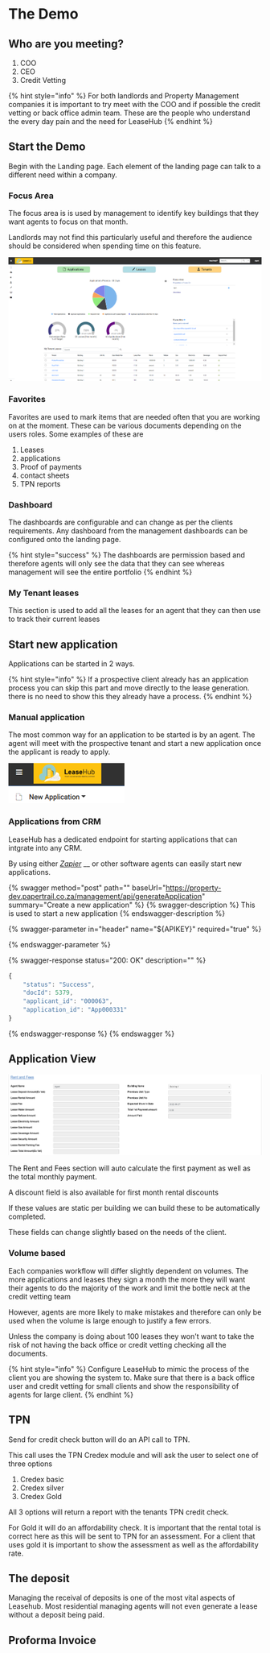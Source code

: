 # The Demo

## Who are you meeting?



1. COO
2. CEO
3. Credit Vetting

{% hint style="info" %}
For both landlords and Property Management companies it is important to try meet with the COO and if possible the credit vetting or back office admin team. These are the people who understand the every day pain and the need for LeaseHub
{% endhint %}

## Start the Demo

Begin with the Landing page. Each element of the landing page can talk to a different need within a company.&#x20;

### Focus Area

The focus area is is used by management to identify key buildings that they want agents to focus on that month.

Landlords may not find this particularly useful and therefore the audience should be considered when spending time on this feature.&#x20;

![Landing Page](<.gitbook/assets/image (1) (1) (1).png>)

### Favorites

Favorites are used to mark items that are needed often that you are working on at the moment. These can be various documents depending on the users roles. Some examples of these are&#x20;

1. Leases
2. applications&#x20;
3. Proof of payments
4. contact sheets
5. TPN reports&#x20;

### Dashboard

The dashboards are configurable and can change as per the clients requirements. Any dashboard from the management dashboards  can be configured onto the landing page.&#x20;

{% hint style="success" %}
The dashboards are permission based and therefore  agents will only see the data that they can see whereas management will see the entire portfolio&#x20;
{% endhint %}

### My Tenant leases

This section is used to add all the leases for an agent that they can then use to track their current leases



## Start new application&#x20;

Applications can be started in 2 ways.

{% hint style="info" %}
If a prospective client already has an application process you can skip this part and move directly to the lease generation. there is no need to show this they already have a  process.
{% endhint %}

### Manual application

The most common way for an application to be started is by an agent. The agent will meet with the prospective tenant and start a new application once the applicant is ready to apply.

![](<.gitbook/assets/image (1) (1).png>)

### Applications from CRM

LeaseHub has a dedicated endpoint for starting applications that can intgrate into any CRM.

By using either [_Zapier_](https://zapier.com/app/dashboard) __ or other software agents can easily start new applications.&#x20;

{% swagger method="post" path="" baseUrl="https://property-dev.papertrail.co.za/management/api/generateApplication" summary="Create a new application" %}
{% swagger-description %}
This is used to start a new application
{% endswagger-description %}

{% swagger-parameter in="header" name="${APIKEY}" required="true" %}

{% endswagger-parameter %}

{% swagger-response status="200: OK" description="" %}
```javascript
{
    "status": "Success",
    "docId": 5379,
    "applicant_id": "000063",
    "application_id": "App000331"
}
```
{% endswagger-response %}
{% endswagger %}

## Application View

![Rent and Fees](<.gitbook/assets/image (2).png>)

The Rent and Fees section will auto calculate the first payment as well as the total monthly payment.

A discount field is also available for first month rental discounts

If these values are static per building we can build these to be automatically completed.

These fields can change slightly based on the needs of the client.&#x20;

### Volume based

Each companies workflow will differ slightly dependent on volumes. The more applications and leases they sign a month the more they will want their agents to do the majority of the work and limit the bottle neck at the credit vetting team

However, agents are more likely to make mistakes and therefore can only be used when the volume is large enough to justify a few errors.&#x20;

Unless the company is doing about 100 leases they won't want to take the risk of not having the back office or credit vetting checking all the documents.&#x20;

{% hint style="info" %}
Configure LeaseHub to mimic the process of the client you are showing the system to. Make sure that there is a back office user and credit vetting for small clients and show the responsibility of agents for large client.
{% endhint %}

## TPN

Send for credit check button will do an API call to TPN.

This call uses the TPN Credex module and will ask the user to select one of three options&#x20;

1. Credex basic&#x20;
2. Credex silver&#x20;
3. Credex Gold

All 3 options will return a report with the tenants TPN credit check.&#x20;

For Gold it will do an affordability check. It is important that the rental total is correct here as this will be sent to TPN for an assessment. For a client that uses gold it is important to show the assessment as well as the affordability rate.

## The deposit

Managing the receival of deposits is one of the most vital aspects of Leasehub. Most residential managing agents will not even generate a lease without a deposit being paid.&#x20;



## Proforma Invoice
